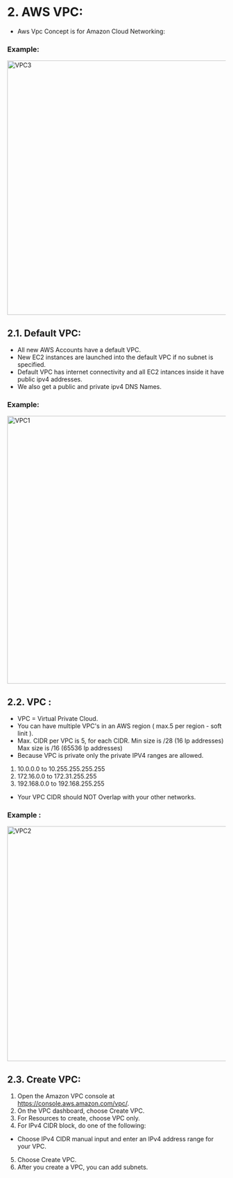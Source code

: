 
# 2. AWS VPC:
+ Aws Vpc Concept is for Amazon Cloud Networking:

### Example:

<img width="587" alt="VPC3" src="https://user-images.githubusercontent.com/105772882/227752002-b7dc03d5-8206-4835-8475-e100a278e3a2.PNG">


## 2.1. Default VPC:

+ All new AWS Accounts have a default VPC.
+ New EC2 instances are launched into the default VPC if no subnet is specified.
+ Default VPC has internet connectivity and all EC2 intances inside it have public ipv4 addresses.
+ We also get a public and private ipv4 DNS Names.

### Example:

<img width="618" alt="VPC1" src="https://user-images.githubusercontent.com/105772882/227752030-0d97af2b-d065-48a1-b022-7c124f781da1.PNG">


## 2.2. VPC :

+ VPC = Virtual Private Cloud.
+ You can have multiple VPC's in an AWS region ( max.5 per region - soft linit ).
+ Max. CIDR per VPC is 5, for each CIDR.
  Min size is /28 (16 Ip addresses)
  Max  size is /16 (65536 Ip addresses)
+ Because VPC is private only the private IPV4 ranges are allowed.

1. 10.0.0.0    to  10.255.255.255.255
2. 172.16.0.0  to  172.31.255.255  
3. 192.168.0.0 to  192.168.255.255

+ Your VPC CIDR should NOT Overlap with your other networks.

### Example :

<img width="542" alt="VPC2" src="https://user-images.githubusercontent.com/105772882/227752048-1cc1ccb1-8e84-4dee-90d8-9b60adb6aa12.PNG">


## 2.3. Create VPC:

1. Open the Amazon VPC console at https://console.aws.amazon.com/vpc/.
2. On the VPC dashboard, choose Create VPC.
3. For Resources to create, choose VPC only.
4. For IPv4 CIDR block, do one of the following:
-  Choose IPv4 CIDR manual input and enter an IPv4 address range for your VPC.
5. Choose Create VPC.
6. After you create a VPC, you can add subnets.
